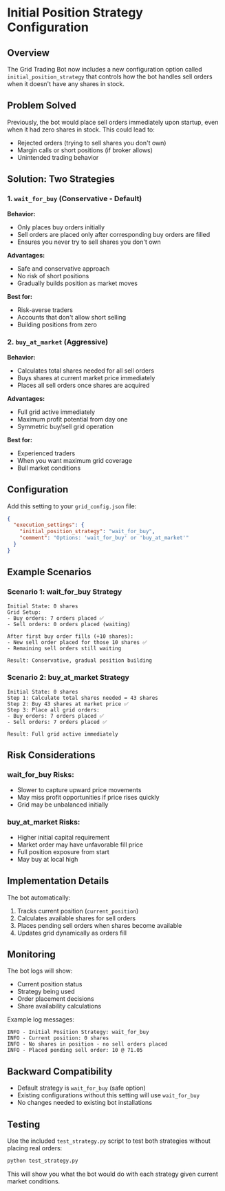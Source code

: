 # Initial Position Strategy Configuration

## Overview

The Grid Trading Bot now includes a new configuration option called `initial_position_strategy` that controls how the bot handles sell orders when it doesn't have any shares in stock.

## Problem Solved

Previously, the bot would place sell orders immediately upon startup, even when it had zero shares in stock. This could lead to:
- Rejected orders (trying to sell shares you don't own)
- Margin calls or short positions (if broker allows)
- Unintended trading behavior

## Solution: Two Strategies

### 1. `wait_for_buy` (Conservative - Default)

**Behavior:**
- Only places buy orders initially
- Sell orders are placed only after corresponding buy orders are filled
- Ensures you never try to sell shares you don't own

**Advantages:**
- Safe and conservative approach
- No risk of short positions
- Gradually builds position as market moves

**Best for:**
- Risk-averse traders
- Accounts that don't allow short selling
- Building positions from zero

### 2. `buy_at_market` (Aggressive)

**Behavior:**
- Calculates total shares needed for all sell orders
- Buys shares at current market price immediately
- Places all sell orders once shares are acquired

**Advantages:**
- Full grid active immediately
- Maximum profit potential from day one
- Symmetric buy/sell grid operation

**Best for:**
- Experienced traders
- When you want maximum grid coverage
- Bull market conditions

## Configuration

Add this setting to your `grid_config.json` file:

```json
{
  "execution_settings": {
    "initial_position_strategy": "wait_for_buy",
    "comment": "Options: 'wait_for_buy' or 'buy_at_market'"
  }
}
```

## Example Scenarios

### Scenario 1: wait_for_buy Strategy

```
Initial State: 0 shares
Grid Setup:
- Buy orders: 7 orders placed ✅
- Sell orders: 0 orders placed (waiting)

After first buy order fills (+10 shares):
- New sell order placed for those 10 shares ✅
- Remaining sell orders still waiting

Result: Conservative, gradual position building
```

### Scenario 2: buy_at_market Strategy

```
Initial State: 0 shares
Step 1: Calculate total shares needed = 43 shares
Step 2: Buy 43 shares at market price ✅
Step 3: Place all grid orders:
- Buy orders: 7 orders placed ✅
- Sell orders: 7 orders placed ✅

Result: Full grid active immediately
```

## Risk Considerations

### wait_for_buy Risks:
- Slower to capture upward price movements
- May miss profit opportunities if price rises quickly
- Grid may be unbalanced initially

### buy_at_market Risks:
- Higher initial capital requirement
- Market order may have unfavorable fill price
- Full position exposure from start
- May buy at local high

## Implementation Details

The bot automatically:
1. Tracks current position (`current_position`)
2. Calculates available shares for sell orders
3. Places pending sell orders when shares become available
4. Updates grid dynamically as orders fill

## Monitoring

The bot logs will show:
- Current position status
- Strategy being used
- Order placement decisions
- Share availability calculations

Example log messages:
```
INFO - Initial Position Strategy: wait_for_buy
INFO - Current position: 0 shares
INFO - No shares in position - no sell orders placed
INFO - Placed pending sell order: 10 @ 71.05
```

## Backward Compatibility

- Default strategy is `wait_for_buy` (safe option)
- Existing configurations without this setting will use `wait_for_buy`
- No changes needed to existing bot installations

## Testing

Use the included `test_strategy.py` script to test both strategies without placing real orders:

```bash
python test_strategy.py
```

This will show you what the bot would do with each strategy given current market conditions.
